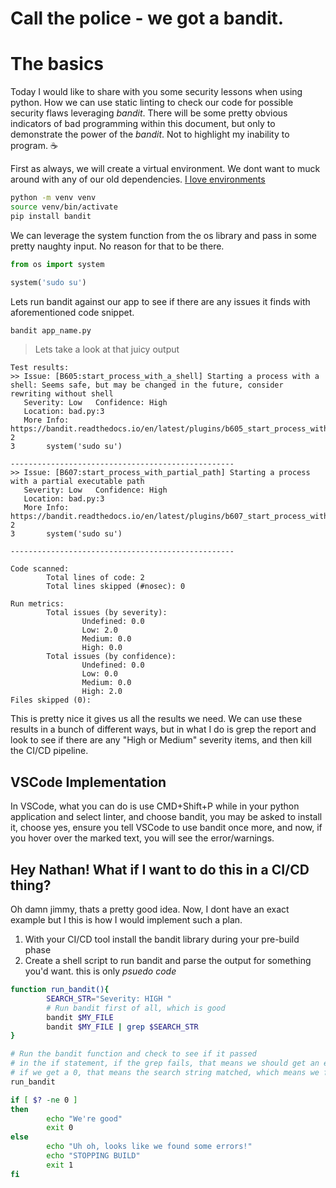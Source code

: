 # Call the police - we got a bandit.



# The basics

Today I would like to share with you some security lessons when using python. How we can use static linting to check our code for possible security flaws leveraging *bandit*. There will be some pretty obvious indicators of bad programming within this document, but only to demonstrate the power of the *bandit*. Not to highlight my inability to program. ☕️

First as always, we will create a virtual environment. We dont want to muck around with any of our old dependencies. [I love environments](https://xkcd.com/1987/)
```sh
python -m venv venv
source venv/bin/activate
pip install bandit
```

We can leverage the system function from the os library and pass in some pretty naughty input. No reason for that to be there.

```py
from os import system

system('sudo su')
```

Lets run bandit against our app to see if there are any issues it finds with aforementioned code snippet.

```sh
bandit app_name.py
```

> Lets take a look at that juicy output

```
Test results:
>> Issue: [B605:start_process_with_a_shell] Starting a process with a shell: Seems safe, but may be changed in the future, consider rewriting without shell
   Severity: Low   Confidence: High
   Location: bad.py:3
   More Info: https://bandit.readthedocs.io/en/latest/plugins/b605_start_process_with_a_shell.html
2
3       system('sudo su')

--------------------------------------------------
>> Issue: [B607:start_process_with_partial_path] Starting a process with a partial executable path
   Severity: Low   Confidence: High
   Location: bad.py:3
   More Info: https://bandit.readthedocs.io/en/latest/plugins/b607_start_process_with_partial_path.html
2
3       system('sudo su')

--------------------------------------------------

Code scanned:
        Total lines of code: 2
        Total lines skipped (#nosec): 0

Run metrics:
        Total issues (by severity):
                Undefined: 0.0
                Low: 2.0
                Medium: 0.0
                High: 0.0
        Total issues (by confidence):
                Undefined: 0.0
                Low: 0.0
                Medium: 0.0
                High: 2.0
Files skipped (0):
```

This is pretty nice it gives us all the results we need. We can use these results in a bunch of different ways, but in what I do is grep the report and look to see if there are any "High or Medium" severity items, and then kill the CI/CD pipeline.

## VSCode Implementation

In VSCode, what you can do is use CMD+Shift+P while in your python application and select linter, and choose bandit, you may be asked to install it, choose yes, ensure you tell VSCode to use bandit once more, and now, if you hover over the marked text, you will see the error/warnings.


## Hey Nathan! What if I want to do this in a CI/CD thing?

Oh damn jimmy, thats a pretty good idea. Now, I dont have an exact example but I this is how I would implement such a plan.

1. With your CI/CD tool install the bandit library during your pre-build phase
2. Create a shell script to run bandit and parse the output for something you'd want. this is only *psuedo code*
``` bash
function run_bandit(){
        SEARCH_STR="Severity: HIGH "
        # Run bandit first of all, which is good
        bandit $MY_FILE 
        bandit $MY_FILE | grep $SEARCH_STR
}

# Run the bandit function and check to see if it passed
# in the if statement, if the grep fails, that means we should get an exit code non-zero. Which means nothing was found
# if we get a 0, that means the search string matched, which means we found something bad
run_bandit

if [ $? -ne 0 ]
then
        echo "We're good"
        exit 0
else
        echo "Uh oh, looks like we found some errors!"
        echo "STOPPING BUILD"
        exit 1
fi

```
